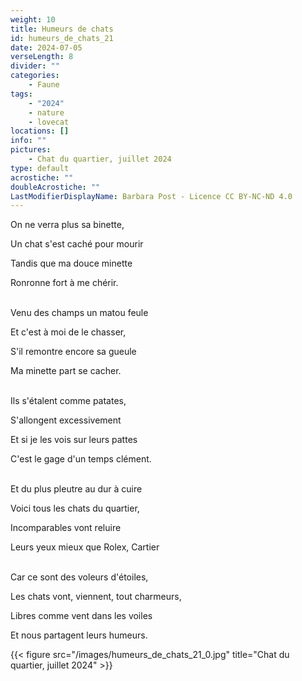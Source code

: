 ```yaml
---
weight: 10
title: Humeurs de chats
id: humeurs_de_chats_21
date: 2024-07-05
verseLength: 8
divider: ""
categories:
    - Faune
tags:
    - "2024"
    - nature
    - lovecat
locations: []
info: ""
pictures:
    - Chat du quartier, juillet 2024
type: default
acrostiche: ""
doubleAcrostiche: ""
LastModifierDisplayName: Barbara Post - Licence CC BY-NC-ND 4.0
---
```

On ne verra plus sa binette,

Un chat s'est caché pour mourir

Tandis que ma douce minette

Ronronne fort à me chérir.

 \
Venu des champs un matou feule

Et c'est à moi de le chasser,

S'il remontre encore sa gueule

Ma minette part se cacher.

 \
Ils s'étalent comme patates,

S'allongent excessivement

Et si je les vois sur leurs pattes

C'est le gage d'un temps clément.

 \
Et du plus pleutre au dur à cuire

Voici tous les chats du quartier,

Incomparables vont reluire

Leurs yeux mieux que Rolex, Cartier

 \
Car ce sont des voleurs d'étoiles,

Les chats vont, viennent, tout charmeurs,

Libres comme vent dans les voiles

Et nous partagent leurs humeurs.

<!-- FM:Snippet:Start data:{"id":"_figure","fields":[{"name":"imageName","value":"humeurs_de_chats_21_0.jpg"},{"name":"imageCaption","value":"Chat du quartier, juillet 2024"}]} -->
{{< figure src="/images/humeurs_de_chats_21_0.jpg" title="Chat du quartier, juillet 2024" >}}
<!-- FM:Snippet:End -->
